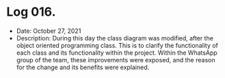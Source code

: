 # Log 016.
- Date: October 27, 2021
- Description: During this day the class diagram was modified, after the object oriented programming class. This is to clarify the functionality of each class and its functionality within the project. Within the WhatsApp group of the team, these improvements were exposed, and the reason for the change and its benefits were explained. 

